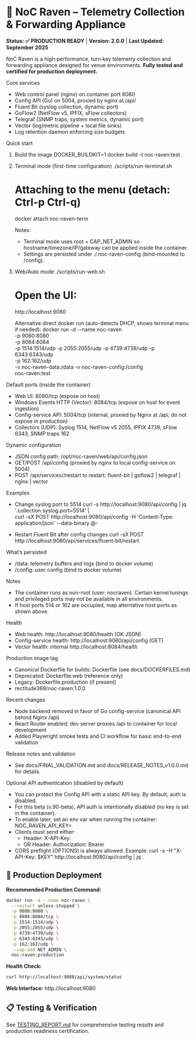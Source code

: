 # 🦅 NoC Raven – Telemetry Collection & Forwarding Appliance

**Status: ✅ PRODUCTION READY** | **Version: 2.0.0** | **Last Updated: September 2025**

NoC Raven is a high‑performance, turn‑key telemetry collection and forwarding appliance designed for venue environments. **Fully tested and certified for production deployment.**

Core services
- Web control panel (nginx) on container port 8080
- Config API (Go) on 5004, proxied by nginx at /api/
- Fluent Bit (syslog collection, dynamic port)
- GoFlow2 (NetFlow v5, IPFIX, sFlow collectors)
- Telegraf (SNMP traps, system metrics, dynamic port)
- Vector (log/metric pipeline + local file sinks)
- Log retention daemon enforcing size budgets

Quick start
1) Build the image
   DOCKER_BUILDKIT=1 docker build -t noc-raven:test .

2) Terminal mode (first-time configuration)
   ./scripts/run-terminal.sh
   # Attaching to the menu (detach: Ctrl-p Ctrl-q)
   docker attach noc-raven-term

   Notes:
   - Terminal mode uses root + CAP_NET_ADMIN so hostname/timezone/IP/gateway can be applied inside the container.
   - Settings are persisted under ./\.noc-raven-config (bind-mounted to /config).

3) Web/Auto mode
   ./scripts/run-web.sh
   # Open the UI:
   http://localhost:9080

   Alternative direct docker run (auto-detects DHCP, shows terminal menu if needed):
   docker run -d --name noc-raven \
     -p 9080:8080 \
     -p 8084:8084 \
     -p 1514:1514/udp -p 2055:2055/udp -p 4739:4739/udp -p 6343:6343/udp \
     -p 162:162/udp \
     -v noc-raven-data:/data -v noc-raven-config:/config \
     noc-raven:test

Default ports (inside the container)
- Web UI: 8080/tcp (expose on host)
- Windows Events HTTP (Vector): 8084/tcp (expose on host for event ingestion)
- Config-service API: 5004/tcp (internal, proxied by Nginx at /api; do not expose in production)
- Collectors (UDP): Syslog 1514, NetFlow v5 2055, IPFIX 4739, sFlow 6343, SNMP traps 162

Dynamic configuration
- JSON config path: /opt/noc-raven/web/api/config.json
- GET/POST /api/config (proxied by nginx to local config-service on 5004)
- POST /api/services/<name>/restart to restart: fluent-bit | goflow2 | telegraf | nginx | vector

Examples
- Change syslog port to 5514
  curl -s http://localhost:9080/api/config | jq '.collection.syslog.port=5514' | \
  curl -sX POST http://localhost:9080/api/config -H 'Content-Type: application/json' --data-binary @-

- Restart Fluent Bit after config changes
  curl -sX POST http://localhost:9080/api/services/fluent-bit/restart

What’s persisted
- /data: telemetry buffers and logs (bind to docker volume)
- /config: user config (bind to docker volume)

Notes
- The container runs as non-root (user: nocraven). Certain kernel tunings and privileged ports may not be available in all environments.
- If host ports 514 or 162 are occupied, map alternative host ports as shown above.

Health
- Web health: http://localhost:9080/health (OK JSON)
- Config-service health: http://localhost:9080/api/config (GET)
- Vector health: internal http://localhost:8084/health

Production image tag
- Canonical Dockerfile for builds: Dockerfile (see docs/DOCKERFILES.md)
- Deprecated: Dockerfile.web (reference only)
- Legacy: Dockerfile.production (if present)
- rectitude369/noc-raven:1.0.0

Recent changes
- Node backend removed in favor of Go config-service (canonical API behind Nginx /api)
- React Router enabled; dev server proxies /api to container for local development
- Added Playwright smoke tests and CI workflow for basic end-to-end validation

Release notes and validation
- See docs/FINAL_VALIDATION.md and docs/RELEASE_NOTES_v1.0.0.md for details.

Optional API authentication (disabled by default)
- You can protect the Config API with a static API key. By default, auth is disabled.
- For this beta (v.90-beta), API auth is intentionally disabled (no key is set in the container).
- To enable later, set an env var when running the container: NOC_RAVEN_API_KEY=<your-key>
- Clients must send either:
  - Header: X-API-Key: <your-key>
  - OR Header: Authorization: Bearer <your-key>
- CORS preflight (OPTIONS) is always allowed. Example:
  curl -s -H "X-API-Key: $KEY" http://localhost:9080/api/config | jq .

## 🚀 Production Deployment

**Recommended Production Command:**
```bash
docker run -d --name noc-raven \
  --restart unless-stopped \
  -p 9080:8080 \
  -p 8084:8084/tcp \
  -p 1514:1514/udp \
  -p 2055:2055/udp \
  -p 4739:4739/udp \
  -p 6343:6343/udp \
  -p 162:162/udp \
  --cap-add NET_ADMIN \
  noc-raven:production
```

**Health Check:**
```bash
curl http://localhost:9080/api/system/status
```

**Web Interface:** http://localhost:9080

## 📋 Testing & Verification

See [TESTING_REPORT.md](TESTING_REPORT.md) for comprehensive testing results and production readiness certification.

